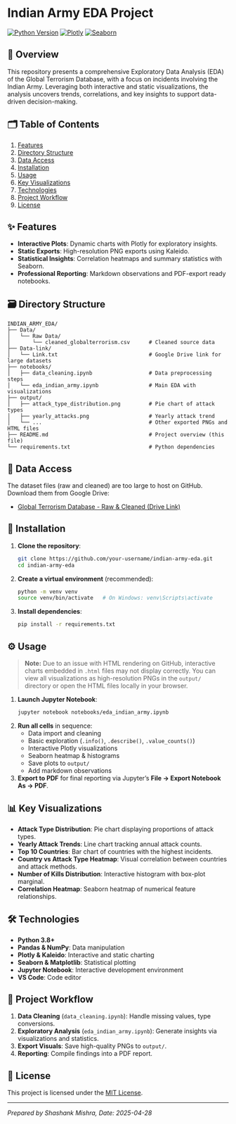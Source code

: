 # Indian Army EDA Project

[![Python Version](https://img.shields.io/badge/python-3.8%2B-blue)](https://www.python.org/)
[![Plotly](https://img.shields.io/badge/plotly-5.0%2B-orange)](https://plotly.com/)
[![Seaborn](https://img.shields.io/badge/seaborn-0.11%2B-blueviolet)](https://seaborn.pydata.org/)

## 📖 Overview
This repository presents a comprehensive Exploratory Data Analysis (EDA) of the Global Terrorism Database, with a focus on incidents involving the Indian Army. Leveraging both interactive and static visualizations, the analysis uncovers trends, correlations, and key insights to support data-driven decision-making.

## 🗂️ Table of Contents
1. [Features](#✨-features)
2. [Directory Structure](#🗃️-directory-structure)
3. [Data Access](#📂-data-access)
4. [Installation](#🚀-installation)
5. [Usage](#⚙️-usage)
6. [Key Visualizations](#📊-key-visualizations)
7. [Technologies](#🛠️-technologies)
8. [Project Workflow](#🔄-project-workflow)
9. [License](#📄-license)

## ✨ Features
- **Interactive Plots**: Dynamic charts with Plotly for exploratory insights.
- **Static Exports**: High-resolution PNG exports using Kaleido.
- **Statistical Insights**: Correlation heatmaps and summary statistics with Seaborn.
- **Professional Reporting**: Markdown observations and PDF-export ready notebooks.

## 🗃️ Directory Structure
```
INDIAN_ARMY_EDA/
├── Data/
│   └── Raw Data/
│       └── cleaned_globalterrorism.csv      # Cleaned source data
├── Data-link/
│   └── Link.txt                             # Google Drive link for large datasets
├── notebooks/
│   ├── data_cleaning.ipynb                  # Data preprocessing steps
│   └── eda_indian_army.ipynb                # Main EDA with visualizations
├── output/
│   ├── attack_type_distribution.png         # Pie chart of attack types
│   ├── yearly_attacks.png                   # Yearly attack trend
│   └── ...                                  # Other exported PNGs and HTML files
├── README.md                                # Project overview (this file)
└── requirements.txt                         # Python dependencies

```
## 📂 Data Access
The dataset files (raw and cleaned) are too large to host on GitHub. Download them from Google Drive:
- [Global Terrorism Database - Raw & Cleaned (Drive Link)](https://drive.google.com/drive/folders/1y2qEtO65EPnpX-EVbA7lqJBXV3DxuIei?usp=sharing)


## 🚀 Installation
1. **Clone the repository**:
   ```bash
   git clone https://github.com/your-username/indian-army-eda.git
   cd indian-army-eda
   ```
2. **Create a virtual environment** (recommended):
   ```bash
   python -m venv venv
   source venv/bin/activate   # On Windows: venv\Scripts\activate
   ```
3. **Install dependencies**:
   ```bash
   pip install -r requirements.txt
   ```

## ⚙️ Usage
> **Note:** Due to an issue with HTML rendering on GitHub, interactive charts embedded in `.html` files may not display correctly. You can view all visualizations as high-resolution PNGs in the `output/` directory or open the HTML files locally in your browser.

1. **Launch Jupyter Notebook**:
   ```bash
   jupyter notebook notebooks/eda_indian_army.ipynb
   ```
2. **Run all cells** in sequence:
   - Data import and cleaning
   - Basic exploration (`.info()`, `.describe()`, `.value_counts()`)
   - Interactive Plotly visualizations
   - Seaborn heatmap & histograms
   - Save plots to `output/`
   - Add markdown observations
3. **Export to PDF** for final reporting via Jupyter’s **File → Export Notebook As → PDF**.

## 📊 Key Visualizations
- **Attack Type Distribution**: Pie chart displaying proportions of attack types.
- **Yearly Attack Trends**: Line chart tracking annual attack counts.
- **Top 10 Countries**: Bar chart of countries with the highest incidents.
- **Country vs Attack Type Heatmap**: Visual correlation between countries and attack methods.
- **Number of Kills Distribution**: Interactive histogram with box-plot marginal.
- **Correlation Heatmap**: Seaborn heatmap of numerical feature relationships.

## 🛠️ Technologies
- **Python 3.8+**
- **Pandas & NumPy**: Data manipulation
- **Plotly & Kaleido**: Interactive and static charting
- **Seaborn & Matplotlib**: Statistical plotting
- **Jupyter Notebook**: Interactive development environment
- **VS Code**: Code editor

## 🔄 Project Workflow
1. **Data Cleaning** (`data_cleaning.ipynb`): Handle missing values, type conversions.
2. **Exploratory Analysis** (`eda_indian_army.ipynb`): Generate insights via visualizations and statistics.
3. **Export Visuals**: Save high-quality PNGs to `output/`.
4. **Reporting**: Compile findings into a PDF report.



## 📄 License
This project is licensed under the [MIT License](LICENSE).

---
*Prepared by Shashank Mishra, Date: 2025-04-28*



